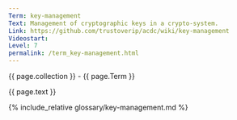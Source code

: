 ```yaml
---
Term: key-management
Text: Management of cryptographic keys in a crypto-system.
Link: https://github.com/trustoverip/acdc/wiki/key-management
Videostart: 
Level: 7
permalink: /term_key-management.html
---
```


{{ page.collection }} - {{ page.Term }}

   {{ page.text }}

{% include_relative glossary/key-management.md %}
